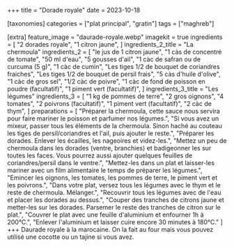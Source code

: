 +++
title = "Dorade royale"
date = 2023-10-18

[taxonomies]
categories = ["plat principal", "gratin"]
tags = ["maghreb"]

[extra]
feature_image = "daurade-royale.webp"
imagekit = true
ingredients = [
  "2 dorades royale",
  "1 citron jaune",
]
ingredients_2_title = "La chermoula"
ingredients_2 = [
  "le jus de 1 citron jaune",
  "1 càs de concentré de tomate",
  "50 ml d'eau",
  "5 gousses d'ail",
  "1 càc de safran ou de curcuma (5 g)",
  "1 càc de cumin",
  "Les tiges 1/2 de bouquet de coriandres fraiches",
  "Les tiges 1/2 de bouquet de persil frais",
  "5 càs d'huile d'olive",
  "1 càc de gros sel",
  "1/2 càc de poivre",
  "1 càc de fond de poisson en poudre (facultatif)",
  "1 piment vert (facultatif)",
]
ingredients_3_title = "Les légumes"
ingredients_3 = [
  "1 kg de pommes de terre",
  "2 gros oignons",
  "4 tomates",
  "2 poivrons (facultatif)",
  "1 piment vert (facultatif)",
  "2 càc de thym",
]
preparations = [
  "Préparer la chermoula, cette sauce nous servira pour faire mariner le poisson et parfumer nos légumes.",
  "Si vous avez un mixeur, passer tous les éléments de la chermoula. Sinon haché au couteau les tiges de persil/coriandres et l'ail, puis ajouter le reste.",
  "Préparer les dorades. Enlever les écailles, les nageoires et videz-les.",
  "Mettez un peu de chermoula dans les dorades (ventre, branchies) et badigeonner les sur toutes les faces. Vous pourrez aussi ajouter quelques feuilles de coriandres/persil dans le ventre.",
  "Mettez-les dans un plat et laisser-les mariner avec un film alimentaire le temps de préparer les légumes.",
  "Emincer les oignons, les tomates, les pommes de terre, le piment vert et les poivrons.",
  "Dans votre plat, versez tous les légumes avec le thym et le reste de chermoula. Mélanger.",
  "Recouvrir tous les légumes avec de l'eau et placer les dorades au dessus.",
  "Couper des tranches de citrons jaune et metter-les sur les dorades. Parsemer le reste des tranches de citron sur le plat.",
  "Couvrer le plat avec une feuille d'aluminium et enfourner 1h à 200°C.",
  "Enlever l'aluminium et laisser cuire encore 30 minutes à 180°C."
]
+++
Daurade royale à la marocaine. On la fait au four mais vous pouvez utilisé une cocotte ou un tajine si vous avez.
